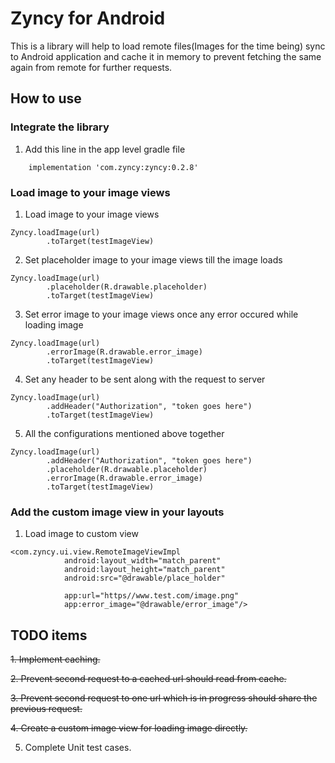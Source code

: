 # Zyncy for Android
This is a library will help to load remote files(Images for the time being) sync to Android application and cache it in memory to prevent fetching the same again from remote for further requests.


## How to use

### Integrate the library

1. Add this line in the app level gradle file
```
    implementation 'com.zyncy:zyncy:0.2.8'
```

### Load image to your image views

1. Load image to your image views

```
Zyncy.loadImage(url)
        .toTarget(testImageView)
```

2. Set placeholder image to your image views till the image loads
```
Zyncy.loadImage(url)
        .placeholder(R.drawable.placeholder)
        .toTarget(testImageView)
```

3. Set error image to your image views once any error occured while loading image
```
Zyncy.loadImage(url)
        .errorImage(R.drawable.error_image)
        .toTarget(testImageView)
```

4. Set any header to be sent along with the request to server
```
Zyncy.loadImage(url)
        .addHeader("Authorization", "token goes here")
        .toTarget(testImageView)
```

5. All the configurations mentioned above together

```
Zyncy.loadImage(url)
        .addHeader("Authorization", "token goes here")
        .placeholder(R.drawable.placeholder)
        .errorImage(R.drawable.error_image)
        .toTarget(testImageView)
```


### Add the custom image view in your layouts

1. Load image to custom view

```
<com.zyncy.ui.view.RemoteImageViewImpl
            android:layout_width="match_parent"
            android:layout_height="match_parent"
            android:src="@drawable/place_holder"
            
            app:url="https//www.test.com/image.png"
            app:error_image="@drawable/error_image"/>
```


## TODO items

~~1. Implement caching.~~

~~2. Prevent second request to a cached url should read from cache.~~

~~3. Prevent second request to one url which is in progress should share the previous request.~~

~~4. Create a custom image view for loading image directly.~~

5. Complete Unit test cases.
